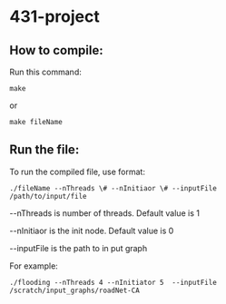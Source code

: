 # 431-project
## How to compile:
Run this command: 
```
make
```
or 
```
make fileName
```

## Run the file:
To run the compiled file, use format:
```
./fileName --nThreads \# --nInitiaor \# --inputFile /path/to/input/file
```
--nThreads is number of threads. Default value is 1

--nInitiaor is the init node. Default value is 0

--inputFile is the path to in put graph

For example:
```
./flooding --nThreads 4 --nInitiator 5  --inputFile /scratch/input_graphs/roadNet-CA
```
